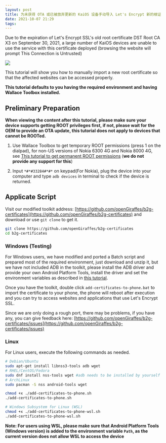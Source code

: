 ```yaml
---
layout: post
title: 为未获得 OTA 或已被放弃更新的 KaiOS 设备手动导入 Let's Encrypt 新的根证书
date: 2021-10-07 21:29 
tags: 
---
```


Due to the expiration of Let's Encrypt SSL's old root certificate DST Root CA X3 on September 30, 2021, a large number of KaiOS devices are unable to use the service with this certificate deployed (browsing the website will prompt This Connection is Untrusted)

![](https://liaronce.magecorn.com/img/20211007202249.png)

This tutorial will show you how to manually import a new root certificate so that the affected websites can be accessed properly.

**This tutorial defaults to you having the required environment and having Wallace Toolbox installed.**

<!-- more -->

## Preliminary Preparation

**When viewing the content after this tutorial, please make sure your device supports getting ROOT privileges first, if not, please wait for the OEM to provide an OTA update, this tutorial does not apply to devices that cannot be ROOTed.**

1. Use Wallace Toolbox to get temporary ROOT permissions (press 1 on the dialpad), for non-US versions of Nokia 6300 4G and Nokia 8000 4G, see [This tutorial to get permanent ROOT permissions](https://sites.google.com/view/bananahackers/devices/nokia-8000-4g-nokia-6300-4g-2020) (**we do not provide any support for this**)

2. Input `*#*#33284#*#*` on keypad(For Nokia), plug the device into your computer and type `adb devices` in terminal to check if the device is returned.

## Applicate Script

Visit our modified toolkit address: [https://github.com/openGiraffes/b2g-certificates](https://github.com/openGiraffes/b2g-certificates) and download or use `git clone` to get it.

```bash
git clone https://github.com/openGiraffes/b2g-certificates
cd b2g-certificates
```

### Windows (Testing)

For Windows users, we have modified and ported a Batch script and prepared most of the required environment, just download and unzip it, but we have not included ADB in the toolkit, please install the ADB driver and provide your own Android Platform Tools, install the driver and set the environment variables as described in [this tutorial](https://sites.google.com/view/bananahackers/install-omnisd).

Once you have the toolkit, double click `add-certificates-to-phone.bat` to import the certificate to your phone, the phone will reboot after execution and you can try to access websites and applications that use Let's Encrypt SSL.

Since we are only doing a rough port, there may be problems, if you have any, you can give feedback here: [https://github.com/openGiraffes/b2g-certificates/issues](https://github.com/openGiraffes/b2g-certificates/issues)

### Linux

For Linux users, execute the following commands as needed.

```bash
# Debian/Ubuntu
sudo apt-get install libnss3-tools adb wget
# RHEL/CentOS/Fedora
sudo dnf install nss-tools wget #adb needs to be installed by yourself
# ArchLinux
sudo pacman -S nss android-tools wget

chmod +x ./add-certificates-to-phone.sh
./add-certificates-to-phone.sh

# Windows Subsystem for Linux (WSL)
chmod +x ./add-certificates-to-phone-wsl.sh
./add-certificates-to-phone-wsl.sh
```

**Note: For users using WSL, please make sure that Android Platform Tools (Windows version) is added to the environment variable `Path`, as the current version does not allow WSL to access the device**
